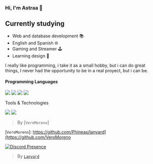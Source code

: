 ### Hi, I'm Astraa 👋
## Currently studying

- Web and database development 📚
- English and Spanish 🌐
- Gaming and Streamer 🕹
- Learning design 🎨

I really like programming, i take it as a small hobby, but i can do great things, I never had the opportunity to be in a real proyect, but i can be.

<h4>Programming Languages</h4>
<p>
  <img src="https://img.shields.io/badge/HTML5-E34F26?style=for-the-badge&logo=html5&logoColor=white">
  <img src="https://img.shields.io/badge/CSS3-1572B6?style=for-the-badge&logo=css3&logoColor=white">
  <img src="https://img.shields.io/badge/JavaScript-F7DF1E?style=for-the-badge&logo=javascript&logoColor=black">
  <img src="https://img.shields.io/badge/Angular-DD0031?style=for-the-badge&logo=angular&logoColor=white">
</p

  <h4>Tools & Technologies</h4>
<p>
  <img src="https://img.shields.io/badge/GitHub-100000?style=for-the-badge&logo=github&logoColor=white">
  <img src="https://img.shields.io/badge/Figma-F24E1E?style=for-the-badge&logo=figma&logoColor=white"
</p>

> By [`VeroMoreno`]

[`VeroMoreno`]: https://github.com/Phineas/lanyard](https://github.com/VeroMoreno

[![Discord Presence](https://lanyard.cnrad.dev/api/425096508212248576?idleMessage=:Nothing_for_now)](https://discord.com/users/425096508212248576)
> By [`Lanyard`]
 
[`Lanyard`]: https://github.com/Phineas/lanyard
